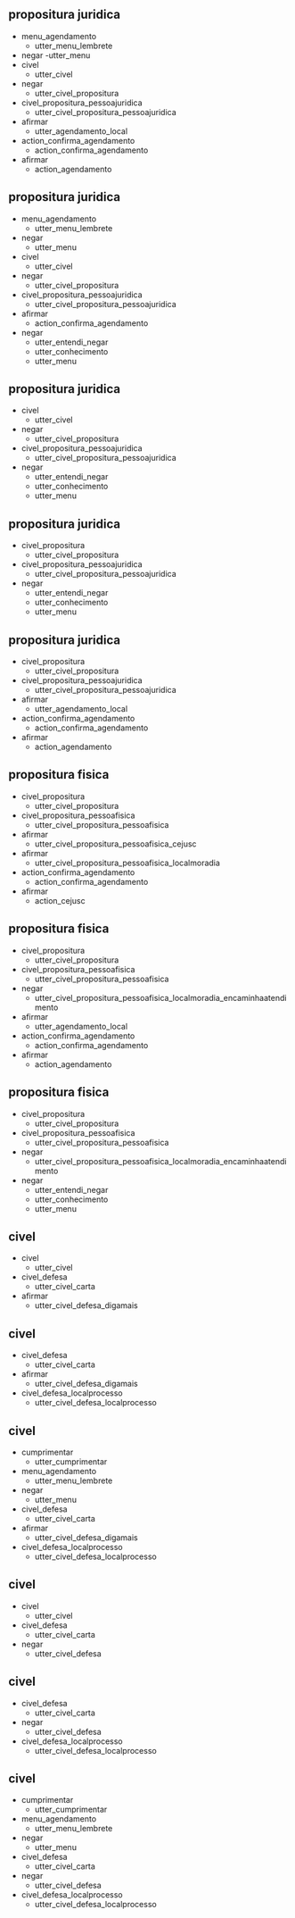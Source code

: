 <!-- FLUXO -->
## propositura juridica
* menu_agendamento
    - utter_menu_lembrete
* negar
    -utter_menu
* civel
    - utter_civel
* negar
    - utter_civel_propositura
* civel_propositura_pessoajuridica
    - utter_civel_propositura_pessoajuridica
* afirmar
    - utter_agendamento_local
* action_confirma_agendamento 
    - action_confirma_agendamento
* afirmar
    - action_agendamento

## propositura juridica
* menu_agendamento
    - utter_menu_lembrete
* negar
    - utter_menu
* civel
    - utter_civel
* negar
    - utter_civel_propositura
* civel_propositura_pessoajuridica
    - utter_civel_propositura_pessoajuridica
* afirmar
    - action_confirma_agendamento
* negar 
    - utter_entendi_negar
    - utter_conhecimento
    - utter_menu

## propositura juridica
* civel
    - utter_civel
* negar
    - utter_civel_propositura
* civel_propositura_pessoajuridica
    - utter_civel_propositura_pessoajuridica
* negar 
    - utter_entendi_negar
    - utter_conhecimento
    - utter_menu

## propositura juridica
* civel_propositura
    - utter_civel_propositura
* civel_propositura_pessoajuridica
    - utter_civel_propositura_pessoajuridica
* negar 
    - utter_entendi_negar
    - utter_conhecimento
    - utter_menu

## propositura juridica
* civel_propositura
    - utter_civel_propositura
* civel_propositura_pessoajuridica
    - utter_civel_propositura_pessoajuridica
* afirmar
    - utter_agendamento_local
* action_confirma_agendamento 
    - action_confirma_agendamento
* afirmar
    - action_agendamento

## propositura fisica
* civel_propositura
    - utter_civel_propositura
* civel_propositura_pessoafisica
    - utter_civel_propositura_pessoafisica
* afirmar
    - utter_civel_propositura_pessoafisica_cejusc
* afirmar
    - utter_civel_propositura_pessoafisica_localmoradia
* action_confirma_agendamento 
    - action_confirma_agendamento
* afirmar
    - action_cejusc

## propositura fisica
* civel_propositura
    - utter_civel_propositura
* civel_propositura_pessoafisica
    - utter_civel_propositura_pessoafisica
* negar
    - utter_civel_propositura_pessoafisica_localmoradia_encaminhaatendimento
* afirmar
    - utter_agendamento_local
* action_confirma_agendamento 
    - action_confirma_agendamento
* afirmar
    - action_agendamento

## propositura fisica
* civel_propositura
    - utter_civel_propositura
* civel_propositura_pessoafisica
    - utter_civel_propositura_pessoafisica
* negar
    - utter_civel_propositura_pessoafisica_localmoradia_encaminhaatendimento
* negar
    - utter_entendi_negar
    - utter_conhecimento
    - utter_menu

<!-- Defesa -->
## civel
* civel
    - utter_civel
* civel_defesa
    - utter_civel_carta
* afirmar
    - utter_civel_defesa_digamais

## civel
* civel_defesa
    - utter_civel_carta
* afirmar
    - utter_civel_defesa_digamais
* civel_defesa_localprocesso
    - utter_civel_defesa_localprocesso

## civel
* cumprimentar
    - utter_cumprimentar
* menu_agendamento
    - utter_menu_lembrete
* negar
    - utter_menu
* civel_defesa
    - utter_civel_carta
* afirmar
    - utter_civel_defesa_digamais
* civel_defesa_localprocesso
    - utter_civel_defesa_localprocesso

## civel
* civel
    - utter_civel
* civel_defesa
    - utter_civel_carta
* negar
    - utter_civel_defesa

## civel
* civel_defesa
    - utter_civel_carta
* negar
    - utter_civel_defesa
* civel_defesa_localprocesso
    - utter_civel_defesa_localprocesso

## civel
* cumprimentar
    - utter_cumprimentar
* menu_agendamento
    - utter_menu_lembrete
* negar
    - utter_menu
* civel_defesa
    - utter_civel_carta
* negar
    - utter_civel_defesa
* civel_defesa_localprocesso
    - utter_civel_defesa_localprocesso
